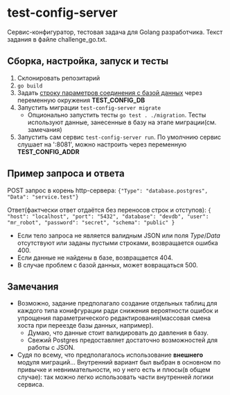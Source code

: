 # test-config-server
Сервис-конфигуратор, тестовая задача для Golang разработчика. Текст задания в файле challenge_go.txt.

## Сборка, настройка, запуск и тесты
1. Склонировать репозитарий
2. `go build`
3. Задать [строку параметров соединения с базой данных](https://godoc.org/github.com/lib/pq) через переменную окружения **TEST_CONFIG_DB** 
4. Запустить миграции `test-config-server migrate`
    - Опционально запустить тесты `go test . ./migration`. Тесты используют данные, занесенные в базу на этапе миграции(см. замечания)
5. Запустить сам сервис `test-config-server run`. По умолчнию сервис слушает на ':8081', можно настроить через переменную **TEST_CONFIG_ADDR**

## Пример запроса и ответа
POST запрос в корень http-сервера: `{"Type": "database.postgres", "Data": "service.test"}`

Ответ(фактчески ответ отдаётся без переносов строк и отступов):
``
{
    "host": "localhost",
    "port": "5432",
    "database": "devdb",
    "user": "mr_robot",
    "password": "secret",
    "schema": "public"
}
``

- Если тело запроса не является валидным JSON или поля *Type*/*Data* отсутствуют или заданы пустыми строками, возвращается ошибка 400.
- Если данные не найдены в базе, возвращается 404.
- В случае проблем с базой данных, может вовращаться 500.

## Замечания
- Возможно, задание предполагало создание отдельных таблиц для каждого типа конифгурации ради снижения вероятности ошибок и упрощения параметрического редактирования(массовая смена хоста при переезде базы данных, например).
    * Думаю, что данные стоит валидировать до давления в базу.
    * Свежий Postgres предоставляет достаточно возможностей для работы с JSON.
- Судя по всему, что предполагалось использование **внешнего** модуля миграций... Внутренний вариант был выбран в основном по привычке и невнимательности, но у него есть и плюсы(в общем случае): так можно легко использовать части внутренней логики сервиса.

